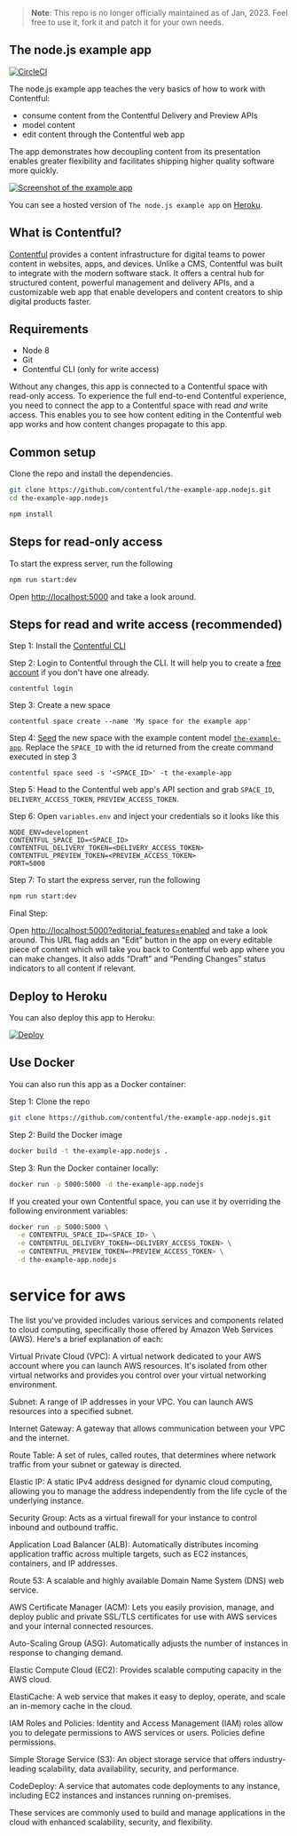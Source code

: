> **Note**: This repo is no longer officially maintained as of Jan, 2023.
> Feel free to use it, fork it and patch it for your own needs.

## The node.js example app

[![CircleCI](https://img.shields.io/circleci/project/github/contentful/the-example-app.nodejs.svg)](https://circleci.com/gh/contentful/the-example-app.nodejs)

The node.js example app teaches the very basics of how to work with Contentful:

- consume content from the Contentful Delivery and Preview APIs
- model content
- edit content through the Contentful web app

The app demonstrates how decoupling content from its presentation enables greater flexibility and facilitates shipping higher quality software more quickly.

<a href="https://the-example-app-nodejs.herokuapp.com/" target="_blank"><img src="https://images.contentful.com/qz0n5cdakyl9/4GZmvrdodGM6CksMCkkAEq/700a527b8203d4d3ccd3c303c5b3e2aa/the-example-app.png" alt="Screenshot of the example app"/></a>

You can see a hosted version of `The node.js example app` on <a href="https://the-example-app-nodejs.contentful.com/" target="_blank">Heroku</a>.

## What is Contentful?

[Contentful](https://www.contentful.com) provides a content infrastructure for digital teams to power content in websites, apps, and devices. Unlike a CMS, Contentful was built to integrate with the modern software stack. It offers a central hub for structured content, powerful management and delivery APIs, and a customizable web app that enable developers and content creators to ship digital products faster.

## Requirements

* Node 8
* Git
* Contentful CLI (only for write access)

Without any changes, this app is connected to a Contentful space with read-only access. To experience the full end-to-end Contentful experience, you need to connect the app to a Contentful space with read _and_ write access. This enables you to see how content editing in the Contentful web app works and how content changes propagate to this app.

## Common setup

Clone the repo and install the dependencies.

```bash
git clone https://github.com/contentful/the-example-app.nodejs.git
cd the-example-app.nodejs
```

```bash
npm install
```

## Steps for read-only access

To start the express server, run the following

```bash
npm run start:dev
```

Open [http://localhost:5000](http://localhost:5000) and take a look around.


## Steps for read and write access (recommended)

Step 1: Install the [Contentful CLI](https://www.npmjs.com/package/contentful-cli)

Step 2: Login to Contentful through the CLI. It will help you to create a [free account](https://www.contentful.com/sign-up/) if you don't have one already.
```
contentful login
```
Step 3: Create a new space
```
contentful space create --name 'My space for the example app'
```
Step 4: [Seed](https://github.com/contentful/contentful-cli/tree/master/docs/space/seed) the new space with the example content model [`the-example-app`](https://github.com/contentful/content-models/tree/master/the-example-app). Replace the `SPACE_ID` with the id returned from the create command executed in step 3
```
contentful space seed -s '<SPACE_ID>' -t the-example-app
```
Step 5: Head to the Contentful web app's API section and grab `SPACE_ID`, `DELIVERY_ACCESS_TOKEN`, `PREVIEW_ACCESS_TOKEN`.

Step 6: Open `variables.env` and inject your credentials so it looks like this

```
NODE_ENV=development
CONTENTFUL_SPACE_ID=<SPACE_ID>
CONTENTFUL_DELIVERY_TOKEN=<DELIVERY_ACCESS_TOKEN>
CONTENTFUL_PREVIEW_TOKEN=<PREVIEW_ACCESS_TOKEN>
PORT=5000
```

Step 7: To start the express server, run the following
```bash
npm run start:dev
```
Final Step:

Open [http://localhost:5000?editorial_features=enabled](http://localhost:5000?editorial_features=enabled) and take a look around. This URL flag adds an “Edit” button in the app on every editable piece of content which will take you back to Contentful web app where you can make changes. It also adds “Draft” and “Pending Changes” status indicators to all content if relevant.

## Deploy to Heroku
You can also deploy this app to Heroku:

[![Deploy](https://www.herokucdn.com/deploy/button.svg)](https://heroku.com/deploy)


## Use Docker
You can also run this app as a Docker container:

Step 1: Clone the repo

```bash
git clone https://github.com/contentful/the-example-app.nodejs.git
```

Step 2: Build the Docker image

```bash
docker build -t the-example-app.nodejs .
```

Step 3: Run the Docker container locally:

```bash
docker run -p 5000:5000 -d the-example-app.nodejs
```

If you created your own Contentful space, you can use it by overriding the following environment variables:

```bash
docker run -p 5000:5000 \
  -e CONTENTFUL_SPACE_ID=<SPACE_ID> \
  -e CONTENTFUL_DELIVERY_TOKEN=<DELIVERY_ACCESS_TOKEN> \
  -e CONTENTFUL_PREVIEW_TOKEN=<PREVIEW_ACCESS_TOKEN> \
  -d the-example-app.nodejs
```
# service for aws 
The list you've provided includes various services and components related to cloud computing, specifically those offered by Amazon Web Services (AWS). Here's a brief explanation of each:

Virtual Private Cloud (VPC): A virtual network dedicated to your AWS account where you can launch AWS resources. It's isolated from other virtual networks and provides you control over your virtual networking environment.

Subnet: A range of IP addresses in your VPC. You can launch AWS resources into a specified subnet.

Internet Gateway: A gateway that allows communication between your VPC and the internet.

Route Table: A set of rules, called routes, that determines where network traffic from your subnet or gateway is directed.

Elastic IP: A static IPv4 address designed for dynamic cloud computing, allowing you to manage the address independently from the life cycle of the underlying instance.

Security Group: Acts as a virtual firewall for your instance to control inbound and outbound traffic.

Application Load Balancer (ALB): Automatically distributes incoming application traffic across multiple targets, such as EC2 instances, containers, and IP addresses.

Route 53: A scalable and highly available Domain Name System (DNS) web service.

AWS Certificate Manager (ACM): Lets you easily provision, manage, and deploy public and private SSL/TLS certificates for use with AWS services and your internal connected resources.

Auto-Scaling Group (ASG): Automatically adjusts the number of instances in response to changing demand.

Elastic Compute Cloud (EC2): Provides scalable computing capacity in the AWS cloud.

ElastiCache: A web service that makes it easy to deploy, operate, and scale an in-memory cache in the cloud.

IAM Roles and Policies: Identity and Access Management (IAM) roles allow you to delegate permissions to AWS services or users. Policies define permissions.

Simple Storage Service (S3): An object storage service that offers industry-leading scalability, data availability, security, and performance.

CodeDeploy: A service that automates code deployments to any instance, including EC2 instances and instances running on-premises.

These services are commonly used to build and manage applications in the cloud with enhanced scalability, security, and flexibility.
